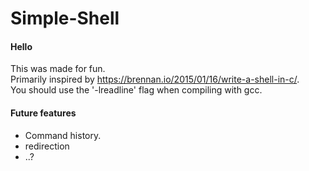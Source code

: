 # Simple-Shell

#### Hello
This was made for fun. \
Primarily inspired by https://brennan.io/2015/01/16/write-a-shell-in-c/. \
You should use the '-lreadline' flag when compiling with gcc.


#### Future features

* Command history.
* redirection
* ..?
